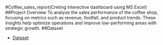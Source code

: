 #Coffee_sales_report(Creting interective dashboard using MS Excel)
##Project Overview
To analyze the sales performance of the coffee shop, focusing on metrics such as revenue, footfall, and product trends. These insights help optimize operations and improve low-performing areas with strategic growth.
##Dataset
- <a href="https://github.com/Chandrasekhar3784/Coffee-Sales-Report/blob/main/CoffeeSalesReport.xlsx">Dataset</a>
